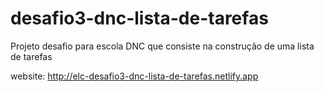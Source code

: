 # desafio3-dnc-lista-de-tarefas

Projeto desafio para escola DNC que consiste na construção de uma lista de tarefas

website: http://elc-desafio3-dnc-lista-de-tarefas.netlify.app
